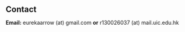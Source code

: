 <h1 id="contact"></h1>

<h2 style="margin: 30px 0px 10px;">Contact</h2>

<strong>Email:</strong> <email>eurekaarrow (at) gmail.com</email> <strong>or</strong> <email>r130026037 (at) mail.uic.edu.hk</email>




